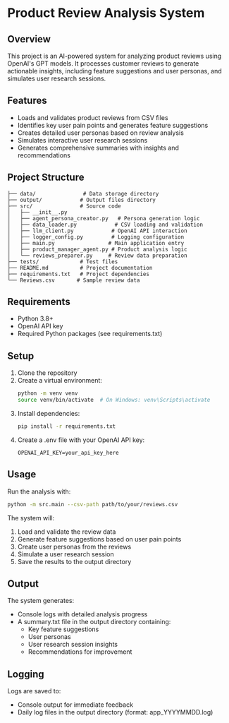 # Product Review Analysis System

## Overview
This project is an AI-powered system for analyzing product reviews using OpenAI's GPT models. It processes customer reviews to generate actionable insights, including feature suggestions and user personas, and simulates user research sessions.

## Features
- Loads and validates product reviews from CSV files
- Identifies key user pain points and generates feature suggestions
- Creates detailed user personas based on review analysis
- Simulates interactive user research sessions
- Generates comprehensive summaries with insights and recommendations

## Project Structure
```
├── data/               # Data storage directory
├── output/            # Output files directory
├── src/               # Source code
│   ├── __init__.py
│   ├── agent_persona_creator.py   # Persona generation logic
│   ├── data_loader.py            # CSV loading and validation
│   ├── llm_client.py            # OpenAI API interaction
│   ├── logger_config.py         # Logging configuration
│   ├── main.py                 # Main application entry
│   ├── product_manager_agent.py # Product analysis logic
│   └── reviews_preparer.py     # Review data preparation
├── tests/             # Test files
├── README.md          # Project documentation
├── requirements.txt   # Project dependencies
└── Reviews.csv       # Sample review data
```

## Requirements
- Python 3.8+
- OpenAI API key
- Required Python packages (see requirements.txt)

## Setup
1. Clone the repository
2. Create a virtual environment:
   ```bash
   python -m venv venv
   source venv/bin/activate  # On Windows: venv\Scripts\activate
   ```
3. Install dependencies:
   ```bash
   pip install -r requirements.txt
   ```
4. Create a .env file with your OpenAI API key:
   ```
   OPENAI_API_KEY=your_api_key_here
   ```

## Usage
Run the analysis with:
```bash
python -m src.main --csv-path path/to/your/reviews.csv
```

The system will:
1. Load and validate the review data
2. Generate feature suggestions based on user pain points
3. Create user personas from the reviews
4. Simulate a user research session
5. Save the results to the output directory

## Output
The system generates:
- Console logs with detailed analysis progress
- A summary.txt file in the output directory containing:
  - Key feature suggestions
  - User personas
  - User research session insights
  - Recommendations for improvement

## Logging
Logs are saved to:
- Console output for immediate feedback
- Daily log files in the output directory (format: app_YYYYMMDD.log)